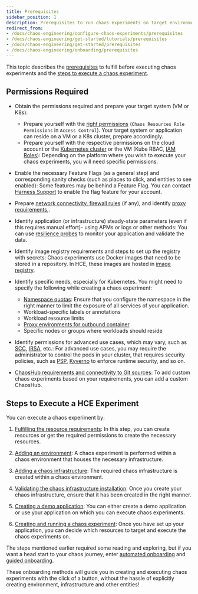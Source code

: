 ```yaml
---
title: Prerequisites
sidebar_position: 1
description: Prerequisites to run chaos experiments on target environments.
redirect_from:
- /docs/chaos-engineering/configure-chaos-experiments/prerequisites
- /docs/chaos-engineering/get-started/tutorials/prerequisites
- /docs/chaos-engineering/get-started/prerequisites
- /docs/chaos-engineering/onboarding/prerequisites
---
```


This topic describes the [prerequisites](#required-permissions) to fulfill before executing chaos experiments and the [steps to execute a chaos experiment](#steps-to-create-and-execute-a-hce-experiment).

## Permissions Required

- Obtain the permissions required and prepare your target system (VM or K8s):
	- Prepare yourself with the [right permissions](https://developer.harness.io/docs/platform/role-based-access-control/rbac-in-harness/) (`Chaos Resources Role Permissions` in `Access Control`). Your target system or application can reside on a VM or a K8s cluster, prepare accordingly.
	- Prepare yourself with the respective permissions on the cloud account or the [Kubernetes cluster](/docs/category/permissions) or the VM (Kube RBAC, [IAM Roles](/docs/chaos-engineering/use-harness-ce/chaos-faults/aws/security-configurations/aws-iam-integration)): Depending on the platform where you wish to execute your chaos experiments, you will need specific permissions.

- Enable the necessary Feature Flags (as a general step) and corresponding sanity checks (such as places to click, and entities to see enabled): Some features may be behind a Feature Flag. You can contact [Harness Support](mailto:support@harness.io) to enable the flag feature for your account.

- Prepare [network connectivity, firewall rules](https://developer.harness.io/docs/platform/references/allowlist-harness-domains-and-ips/) (if any), and identify [proxy requirements](/docs/category/smp),.

- Identify application (or infrastructure) steady-state parameters (even if this requires manual effort)- using APMs or logs or other methods: You can use [resilience probes](/docs/chaos-engineering/concepts/explore-features/resilience-probes/) to monitor your application and validate the data.

- Identify image registry requirements and steps to set up the registry with secrets: Chaos experiments use Docker images that need to be stored in a repository. In HCE, these images are hosted in [image registry](/docs/chaos-engineering/concepts/explore-features/image-registry).

- Identify specific needs, especially for Kubernetes. You might need to specify the following while creating a chaos experiment:
	- [Namespace quotas](/docs/chaos-engineering/security/namespace-considerations): Ensure that you configure the namespace in the right manner to limit the exposure of all services of your application.
	- Workload-specific labels or annotations
	- Workload resource limits
	- [Proxy environments for outbound container](/docs/chaos-engineering/use-harness-ce/chaos-faults/cloud-foundry/permissions/)
	- Specific nodes or groups where workloads should reside

- Identify permissions for advanced use cases, which may vary, such as [SCC](/docs/chaos-engineering/use-harness-ce/governance/governance-create/openshift-scc), [IRSA](/docs/chaos-engineering/use-harness-ce/chaos-faults/aws/security-configurations/aws-iam-integration#authentication-methods), etc.: For advanced use cases, you may require the administrator to control the pods in your cluster, that requires security policies, such as [PSP](/docs/chaos-engineering/use-harness-ce/governance/governance-create/psp), [Kyverno](/docs/chaos-engineering/use-harness-ce/governance/governance-create/kyverno-policies) to enforce runtime security, and so on.

- [ChaosHub requirements and connectivity to Git sources](/docs/chaos-engineering/use-harness-ce/chaoshubs/add-chaos-hub): To add custom chaos experiments based on your requirements, you can add a custom ChaosHub.

## Steps to Execute a HCE Experiment

You can execute a chaos experiment by:

1. [Fulfilling the resource requirements](/docs/chaos-engineering/getting-started/saas/prerequisites): In this step, you can create resources or get the required permissions to create the necessary resources.

2. [Adding an environment](/docs/chaos-engineering/use-harness-ce/infrastructures/enable-disable#create-environment): A chaos experiment is performed within a chaos environment that houses the necessary infrastructure.

3. [Adding a chaos infrastructure](/docs/chaos-engineering/use-harness-ce/infrastructures/enable-disable#enable-chaos): The required chaos infrastructure is created within a chaos environment.

4. [Validating the chaos infrastructure installation](/docs/chaos-engineering/use-harness-ce/infrastructures/enable-disable#validate-chaos-infrastructure-installation): Once you create your chaos infrastructure, ensure that it has been created in the right manner.

5. [Creating a demo application](/docs/chaos-engineering/getting-started/saas/first-experiment#creating-a-demo-application-and-observability-infrastructure): You can either create a demo application or use your application on which you can execute chaos experiments.

6. [Creating and running a chaos experiment](/docs/chaos-engineering/use-harness-ce/experiments/create-experiments): Once you have set up your application, you can decide which resources to target and execute the chaos experiments on.

The steps mentioned earlier required some reading and exploring, but if you want a head start to your chaos journey, enter [automated onboarding](/docs/chaos-engineering/getting-started/onboarding/automated-onboarding) and [guided onboarding](/docs/chaos-engineering/getting-started/onboarding/guided-onboarding).

These onboarding methods will guide you in creating and executing chaos experiments with the click of a button, without the hassle of explicitly creating environment, infrastructure and other entities!
